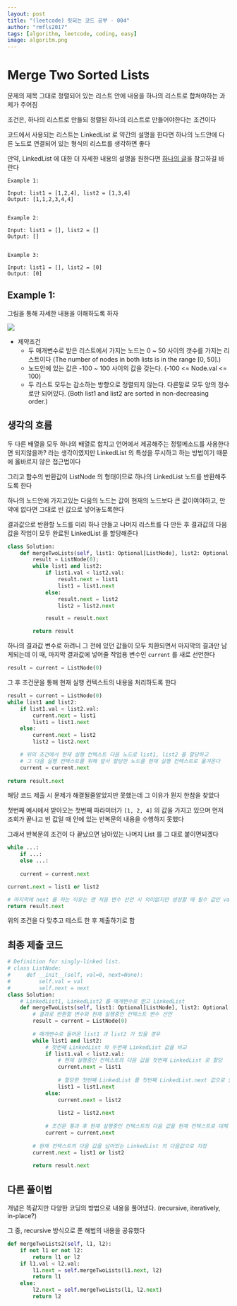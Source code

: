 ```yaml
---
layout: post
title: "(leetcode) 릿되는 코드 공부 - 004"
author: "rmfls2017"
tags: [algorithm, leetcode, coding, easy]
image: algoritm.png
---
```


# Merge Two Sorted Lists

문제의 제목 그대로 정렬되어 있는 리스트 안에 내용을 하나의 리스트로 합쳐야하는 과제가 주어짐

조건은, 하나의 리스트로 만들되 정렬된 하나의 리스트로 만들어야한다는 조건이다

코드에서 사용되는 리스트는 LinkedList 로 약간의 설명을 한다면 하나의 노드안에 다른 노드로 연결되어 있는 형식의 리스트를 생각하면 좋다

만약, LinkedList 에 대한 더 자세한 내용의 설명을 원한다면 [하나의 글](https://devlog-wjdrbs96.tistory.com/64)을 참고하길 바란다

```
Example 1:

Input: list1 = [1,2,4], list2 = [1,3,4]
Output: [1,1,2,3,4,4]


Example 2:

Input: list1 = [], list2 = []
Output: []


Example 3:

Input: list1 = [], list2 = [0]
Output: [0]
```

## Example 1:

그림을 통해 자세한 내용을 이해하도록 하자

![](https://assets.leetcode.com/uploads/2020/10/03/merge_ex1.jpg)

* 제약조건
    - 두 매개변수로 받은 리스트에서 가지는 노드는 0 ~ 50 사이의 갯수를 가지는 리스트이다 (The number of nodes in both lists is in the range [0, 50].)
    - 노드안에 있는 값은 -100 ~ 100 사이의 값을 갖는다. (-100 <= Node.val <= 100)
    - 두 리스트 모두는 감소하는 방향으로 정렬되지 않는다. 다른말로 모두 양의 정수로만 되어있다. (Both list1 and list2 are sorted in non-decreasing order.)

## 생각의 흐름

두 다른 배열을 모두 하나의 배열로 합치고 언어에서 제공해주는 정렬메소드를 사용한다면 되지않을까? 라는 생각이였지만 LinkedList 의 특성을 무시하고 하는 방법이기 때문에 옳바르지 않은 접근법이다

그리고 함수의 반환값이 ListNode 의 형태이므로 하나의 LinkedList 노드를 반환해주도록 한다

하나의 노드안에 가지고있는 다음의 노드는 값이 현재의 노드보다 큰 값이여야하고, 만약에 없다면 그대로 빈 값으로 넣어놓도록한다

결과값으로 반환할 노드를 미리 하나 만들고 나머지 리스트를 다 만든 후 결과값의 다음 값을 작업이 모두 완료된 LinkedList 를 할당해준다



```python
class Solution:
    def mergeTwoLists(self, list1: Optional[ListNode], list2: Optional[ListNode]) -> Optional[ListNode]:
        result = ListNode(0);
        while list1 and list2:
            if list1.val < list2.val:
                result.next = list1
                list1 = list1.next
            else:
                result.next = list2
                list2 = list2.next

            result = result.next

        return result
```

하나의 결과값 변수로 하려니 그 전에 있던 값들이 모두 치환되면서 마지막의 결과만 남게되는데 이 때, 마지막 결과값에 넣어줄 작업용 변수인 `current` 를 새로 선언한다

```python
result = current = ListNode(0)
```

그 후 조건문을 통해 현재 실행 컨텍스트의 내용을 처리하도록 한다

```python
result = current = ListNode(0)
while list1 and list2:
    if list1.val < list2.val:
        current.next = list1
        list1 = list1.next
    else:
        current.next = list2
        list2 = list2.next

    # 위의 조건에서 현재 실행 컨텍스트 다음 노드로 list1, list2 를 할당하고
    # 그 다음 실행 컨텍스트를 위해 앞서 할당한 노드를 현재 실행 컨텍스트로 옮겨온다
    current = current.next
    
return result.next
```

해당 코드 제출 시 문제가 해결될줄알았지만 못했는데 그 이유가 뭔지 한참을 찾았다

첫번째 예시에서 받아오는 첫번째 파라미터가 `[1, 2, 4]` 의 값을 가지고 있으며 먼저 조회가 끝나고 빈 값일 때 안에 있는 반복문의 내용을 수행하지 못했다

그래서 반복문의 조건이 다 끝났으면 남아있는 나머지 List 를 그 대로 붙이면되겠다

```python
while ...:
    if ...:
    else ...:
    
    current = current.next

current.next = list1 or list2

# 마지막에 next 를 하는 이유는 맨 처음 변수 선언 시 의미없지만 생성할 때 필수 값인 val 값에 0 을 집어넣게됨
return result.next
```

위의 조건을 다 맞추고 테스트 한 후 제출하기로 함

## 최종 제출 코드

```python
# Definition for singly-linked list.
# class ListNode:
#     def __init__(self, val=0, next=None):
#         self.val = val
#         self.next = next
class Solution:
    # LinkedList1, LinkedList2 를 매개변수로 받고 LinkedList 
    def mergeTwoLists(self, list1: Optional[ListNode], list2: Optional[ListNode]) -> Optional[ListNode]:
        # 결과로 반환할 변수와 현재 실행중인 컨텍스트 변수 선언
        result = current = ListNode(0)
        
        # 매개변수로 들어온 list1 과 list2 가 있을 경우
        while list1 and list2:
            # 첫번째 LinkedList 와 두번째 LinkedList 값을 비교
            if list1.val < list2.val:
                # 현재 실행중인 컨텍스트의 다음 값을 첫번째 LinkedList 로 할당
                current.next = list1
                
                # 할당한 첫번째 LinkedList 를 첫번째 LinkedList.next 값으로 할당 
                list1 = list1.next
            else:
                current.next = list2
                
                list2 = list2.next
                
            # 조건문 통과 후 현재 실행중인 컨텍스트의 다음 값을 현재 컨텍스트로 대체
            current = current.next
        
        # 현재 컨텍스트의 다음 값을 남아있는 LinkedList 의 다음값으로 지정
        current.next = list1 or list2
        
        return result.next
```

## 다른 풀이법

개념은 똑같지만 다양한 코딩의 방법으로 내용을 풀어냈다. (recursive, iteratively, in-place?)

그 중, recursive 방식으로 푼 해법의 내용을 공유했다

```python
def mergeTwoLists2(self, l1, l2):
    if not l1 or not l2:
        return l1 or l2
    if l1.val < l2.val:
        l1.next = self.mergeTwoLists(l1.next, l2)
        return l1
    else:
        l2.next = self.mergeTwoLists(l1, l2.next)
        return l2
```
